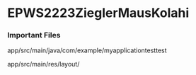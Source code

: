 # EPWS2223ZieglerMausKolahi
### Important Files

app/src/main/java/com/example/myapplicationtesttest


app/src/main/res/layout/
